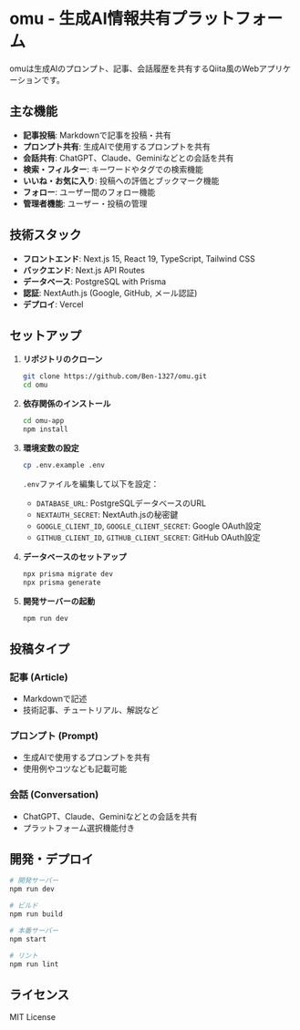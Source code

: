 # omu - 生成AI情報共有プラットフォーム

omuは生成AIのプロンプト、記事、会話履歴を共有するQiita風のWebアプリケーションです。

## 主な機能

- **記事投稿**: Markdownで記事を投稿・共有
- **プロンプト共有**: 生成AIで使用するプロンプトを共有
- **会話共有**: ChatGPT、Claude、Geminiなどとの会話を共有
- **検索・フィルター**: キーワードやタグでの検索機能
- **いいね・お気に入り**: 投稿への評価とブックマーク機能
- **フォロー**: ユーザー間のフォロー機能
- **管理者機能**: ユーザー・投稿の管理

## 技術スタック

- **フロントエンド**: Next.js 15, React 19, TypeScript, Tailwind CSS
- **バックエンド**: Next.js API Routes
- **データベース**: PostgreSQL with Prisma
- **認証**: NextAuth.js (Google, GitHub, メール認証)
- **デプロイ**: Vercel

## セットアップ

1. **リポジトリのクローン**
   ```bash
   git clone https://github.com/Ben-1327/omu.git
   cd omu
   ```

2. **依存関係のインストール**
   ```bash
   cd omu-app
   npm install
   ```

3. **環境変数の設定**
   ```bash
   cp .env.example .env
   ```
   
   `.env`ファイルを編集して以下を設定：
   - `DATABASE_URL`: PostgreSQLデータベースのURL
   - `NEXTAUTH_SECRET`: NextAuth.jsの秘密鍵
   - `GOOGLE_CLIENT_ID`, `GOOGLE_CLIENT_SECRET`: Google OAuth設定
   - `GITHUB_CLIENT_ID`, `GITHUB_CLIENT_SECRET`: GitHub OAuth設定

4. **データベースのセットアップ**
   ```bash
   npx prisma migrate dev
   npx prisma generate
   ```

5. **開発サーバーの起動**
   ```bash
   npm run dev
   ```

## 投稿タイプ

### 記事 (Article)
- Markdownで記述
- 技術記事、チュートリアル、解説など

### プロンプト (Prompt)
- 生成AIで使用するプロンプトを共有
- 使用例やコツなども記載可能

### 会話 (Conversation)
- ChatGPT、Claude、Geminiなどとの会話を共有
- プラットフォーム選択機能付き

## 開発・デプロイ

```bash
# 開発サーバー
npm run dev

# ビルド
npm run build

# 本番サーバー
npm start

# リント
npm run lint
```

## ライセンス

MIT License
